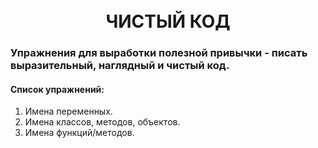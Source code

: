 <h1 align="center">
    <br>
ЧИСТЫЙ КОД
  </h1>
  
### Упражнения для выработки полезной привычки - писать выразительный, наглядный и чистый код.

#### Список упражнений:
1. Имена переменных.
2. Имена классов, методов, объектов.
3. Имена функций/методов.
